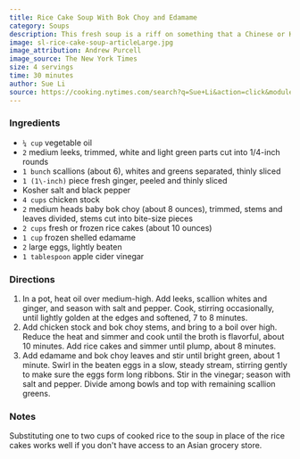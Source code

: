 ```yaml
---
title: Rice Cake Soup With Bok Choy and Edamame
category: Soups
description: This fresh soup is a riff on something that a Chinese or Korean mom might make, with rice cakes added to bulk it up. They are precooked, but will rehydrate and soak up more liquid in this soup. If you find that they have soaked up too much, simply add a little more broth or water to thin out the soup.
image: sl-rice-cake-soup-articleLarge.jpg
image_attribution: Andrew Purcell
image_source: The New York Times
size: 4 servings
time: 30 minutes
author: Sue Li
source: https://cooking.nytimes.com/search?q=Sue+Li&action=click&module=byline&region=recipe%20page
---
```


### Ingredients

* `¼ cup` vegetable oil
* `2` medium leeks, trimmed, white and light green parts cut into 1/4\-inch rounds
* `1 bunch` scallions \(about 6\), whites and greens separated, thinly sliced
* `1 (1\-inch)` piece fresh ginger, peeled and thinly sliced
* Kosher salt and black pepper
* `4 cups` chicken stock
* `2` medium heads baby bok choy \(about 8 ounces\), trimmed, stems and leaves divided, stems cut into bite\-size pieces
* `2 cups` fresh or frozen rice cakes \(about 10 ounces\)
* `1 cup` frozen shelled edamame
* `2` large eggs, lightly beaten
* `1 tablespoon` apple cider vinegar

### Directions

1. In a pot, heat oil over medium\-high. Add leeks, scallion whites and ginger, and season with salt and pepper. Cook, stirring occasionally, until lightly golden at the edges and softened, 7 to 8 minutes.
2. Add chicken stock and bok choy stems, and bring to a boil over high. Reduce the heat and simmer and cook until the broth is flavorful, about 10 minutes. Add rice cakes and simmer until plump, about 8 minutes.
3. Add edamame and bok choy leaves and stir until bright green, about 1 minute. Swirl in the beaten eggs in a slow, steady stream, stirring gently to make sure the eggs form long ribbons. Stir in the vinegar; season with salt and pepper. Divide among bowls and top with remaining scallion greens.

### Notes

Substituting one to two cups of cooked rice to the soup in place of the rice cakes works well if you don't have access to an Asian grocery store.